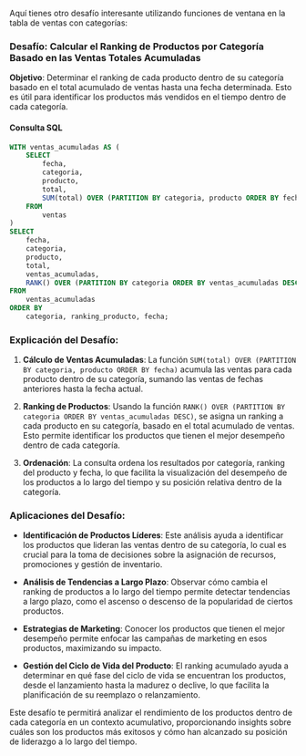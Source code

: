 Aquí tienes otro desafío interesante utilizando funciones de ventana en la tabla de ventas con categorías:

### **Desafío: Calcular el Ranking de Productos por Categoría Basado en las Ventas Totales Acumuladas**

**Objetivo**: Determinar el ranking de cada producto dentro de su categoría basado en el total acumulado de ventas hasta una fecha determinada. Esto es útil para identificar los productos más vendidos en el tiempo dentro de cada categoría.

#### **Consulta SQL**
```sql
WITH ventas_acumuladas AS (
    SELECT 
        fecha,
        categoria,
        producto,
        total,
        SUM(total) OVER (PARTITION BY categoria, producto ORDER BY fecha) AS ventas_acumuladas
    FROM 
        ventas
)
SELECT 
    fecha,
    categoria,
    producto,
    total,
    ventas_acumuladas,
    RANK() OVER (PARTITION BY categoria ORDER BY ventas_acumuladas DESC) AS ranking_producto
FROM 
    ventas_acumuladas
ORDER BY 
    categoria, ranking_producto, fecha;
```

### **Explicación del Desafío**:

1. **Cálculo de Ventas Acumuladas**: La función `SUM(total) OVER (PARTITION BY categoria, producto ORDER BY fecha)` acumula las ventas para cada producto dentro de su categoría, sumando las ventas de fechas anteriores hasta la fecha actual.

2. **Ranking de Productos**: Usando la función `RANK() OVER (PARTITION BY categoria ORDER BY ventas_acumuladas DESC)`, se asigna un ranking a cada producto en su categoría, basado en el total acumulado de ventas. Esto permite identificar los productos que tienen el mejor desempeño dentro de cada categoría.

3. **Ordenación**: La consulta ordena los resultados por categoría, ranking del producto y fecha, lo que facilita la visualización del desempeño de los productos a lo largo del tiempo y su posición relativa dentro de la categoría.

### **Aplicaciones del Desafío**:

- **Identificación de Productos Líderes**: Este análisis ayuda a identificar los productos que lideran las ventas dentro de su categoría, lo cual es crucial para la toma de decisiones sobre la asignación de recursos, promociones y gestión de inventario.

- **Análisis de Tendencias a Largo Plazo**: Observar cómo cambia el ranking de productos a lo largo del tiempo permite detectar tendencias a largo plazo, como el ascenso o descenso de la popularidad de ciertos productos.

- **Estrategias de Marketing**: Conocer los productos que tienen el mejor desempeño permite enfocar las campañas de marketing en esos productos, maximizando su impacto.

- **Gestión del Ciclo de Vida del Producto**: El ranking acumulado ayuda a determinar en qué fase del ciclo de vida se encuentran los productos, desde el lanzamiento hasta la madurez o declive, lo que facilita la planificación de su reemplazo o relanzamiento.

Este desafío te permitirá analizar el rendimiento de los productos dentro de cada categoría en un contexto acumulativo, proporcionando insights sobre cuáles son los productos más exitosos y cómo han alcanzado su posición de liderazgo a lo largo del tiempo.